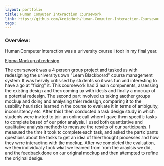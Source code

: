 ```yaml
---
layout: portfolio
title: Human Computer Interaction Coursework
link: https://github.com/GreigHuth/Human-Computer-Interaction-Coursework
tags: 
---
```


### Overview:

Human Computer Interaction was a university course i took in my final year.

 <a href="https://www.figma.com/proto/gnzwCIqXEpHYIDTeVHzR8D/HCI-Coursework-1?type=design&node-id=2-47&t=OAyQeFsLzCZhRmyD-1&scaling=min-zoom&page-id=0%3A1"> Figma Mockup of redesign</a>

The coursework was a 4 person group project and tasked us with redesigning the universitys own "Learn Blackboard" course management system. It was heavily critisised by students so it was fun and interesting to have a go at "fixing" it.  This coursework had 3 main components, assessing the existing design and then coming up with ideals and finally a mockup of a potential redesign. The second part involved us taking another groups mockup and doing and analysing thier redesign, comparing it to the usability heuristics learned in the course to evaluate it in terms of ambiguity, inconsistency etc. After this I then conducted a task design study in which students were invited to join an online call where I gave them specific tasks to complete based of our prior analysis. I used both quantitative and qualitative analysis methods to measure the results of our participants. I measured the time it took to complete each task, and asked the participants questions about the tasks to get an idea of thier thought processes and how they were interacting with the mockup. After we completed the evaluation, we then individually took what we learned from from the anaylsis we did, and the feedback done on our original mockup and then attempted to refine the original design.
